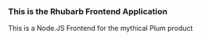 ###  This is the Rhubarb Frontend Application

This is a Node.JS Frontend for the mythical Plum product




